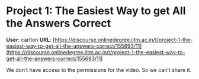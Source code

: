 # Project 1: The Easiest Way to get All the Answers Correct

**User**: carlton
**URL**: [https://discourse.onlinedegree.iitm.ac.in/t/project-1-the-easiest-way-to-get-all-the-answers-correct/155693/11](https://discourse.onlinedegree.iitm.ac.in/t/project-1-the-easiest-way-to-get-all-the-answers-correct/155693/11)

We don’t have access to the permissions for the video. So we can’t share it.
